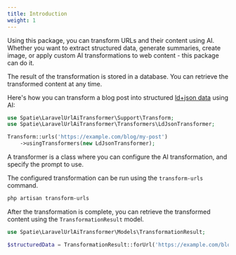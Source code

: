 ```yaml
---
title: Introduction
weight: 1
---
```


Using this package, you can transform URLs and their content using AI. Whether you want to extract structured data, generate summaries, create image, or apply custom AI transformations to web content - this package can do it.

The result of the transformation is stored in a database. You can retrieve the transformed content at any time.

Here's how you can transform a blog post into structured [ld+json data](https://json-ld.org) using AI:

```php
use Spatie\LaravelUrlAiTransformer\Support\Transform;
use Spatie\LaravelUrlAiTransformer\Transformers\LdJsonTransformer;

Transform::urls('https://example.com/blog/my-post')
    ->usingTransformers(new LdJsonTransformer);
```

A transformer is a class where you can configure the AI transformation, and specify the prompt to use.

The configured transformation can be run using the `transform-urls` command.

```bash
php artisan transform-urls
```

After the transformation is complete, you can retrieve the transformed content using the `TransformationResult` model.

```php
use Spatie\LaravelUrlAiTransformer\Models\TransformationResult;

$structuredData = TransformationResult::forUrl('https://example.com/blog/my-post','ldJson');
```
